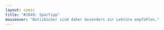 ```yaml
---
layout: comic
title: "#2849: Spartipp"
mouseover: "Notizbücher sind daher besonders zur Lektüre empfohlen."
---
```

